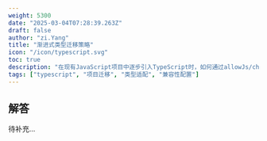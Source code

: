 ```yaml
---
weight: 5300
date: "2025-03-04T07:28:39.263Z"
draft: false
author: "zi.Yang"
title: "渐进式类型迁移策略"
icon: "/icon/typescript.svg"
toc: true
description: "在现有JavaScript项目中逐步引入TypeScript时，如何通过allowJs/checkJs配置实现渐进迁移？列举迁移过程中处理无类型第三方库的三种解决方案（如快速any标注、补充声明文件等）。"
tags: ["typescript", "项目迁移", "类型适配", "兼容性配置"]
---
```


## 解答

待补充...
